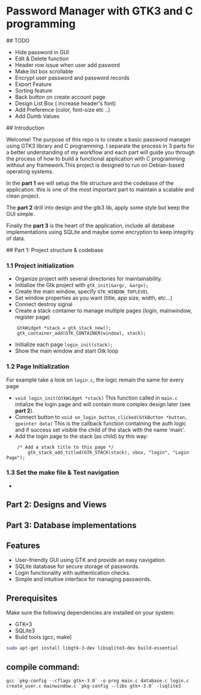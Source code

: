 # Password Manager with GTK3 and C programming

## TODO

- Hide password in GUI
- Edit & Delete function
- Header row issue when user add pasword
- Make list box scrollable
- Encrypt user password and password records
- Export Feature
- Sorting feature
- Back button on create account page
- Design List Box ( increase header's font)
- Add Preference (color, font-size etc ..)
- Add Dumb Values


## Introduction

Welcome! The purpose of this repo is to create a basic password manager using GTK3 library and C programming. I separate the process in 3 parts for a better understanding of my workflow and each part will guide you through the process of how to build a functional application with C programming without any framework.This project is designed to run on Debian-based operating systems.

In the **part 1** we will setup the file structure and the codebase of the application. this is one of the most important part to maintain a scalable and clean project. 

The **part 2** drill into design and the gtk3 lib, apply some style but keep the GUI simple.

Finally the **part 3** is the heart of the application, include all database implementations using SQLite and maybe some encryption to keep integrity of data.

## Part 1: Project structure & codebase

### 1.1 Project initialization

- Organize project with several directories for maintainability.
- Initialize the Gtk project with `gtk_init(&argc, &argv); `
- Create the main window, specify `GTK_WINDOW_TOPLEVEL`
- Set window properties as you want (title, app size, width, etc...)
- Connect destroy signal
- Create a stack container to manage multiple pages (login, mainwindow, register page)

```
	GtkWidget *stack = gtk_stack_new();
	gtk_container_add(GTK_CONTAINER(window), stack);
```
- Initialize each page `login_init(stack);`
- Show the main window and start Gtk loop

### 1.2 Page Initialization

For example take a look on `login.c`, the logic remain the same for every page

- `void login_init(GtkWidget *stack)` This function called in `main.c` intialize the login page and will contain more complex design later (see **part 2**).
- Connect button to `void on_login_button_clicked(GtkButton *button, gpointer data)` This is the callback function containing the auth logic and if success set visible the child of the stack with the name 'main'.
- Add the login page to the stack (as child) by this way:
```
	/* Add a stack title to this page */ 
    	gtk_stack_add_titled(GTK_STACK(stack), vbox, "login", "Login Page");
```

### 1.3 Set the make file & Test navigation

- 


## Part 2: Designs and Views 

## Part 3: Database implementations

## Features

- User-friendly GUI using GTK and provide an easy navigation.
- SQLite database for secure storage of passwords.
- Login functionality with authentication checks.
- Simple and intuitive interface for managing passwords.

## Prerequisites

Make sure the following dependencies are installed on your system:

- GTK+3
- SQLite3
- Build tools (gcc, make)

```bash
sudo apt-get install libgtk-3-dev libsqlite3-dev build-essential
```
## compile command: 

```
gcc `pkg-config --cflags gtk+-3.0` -o prog main.c database.c login.c create_user.c mainwindow.c `pkg-config --libs gtk+-3.0` -lsqlite3
```
	
